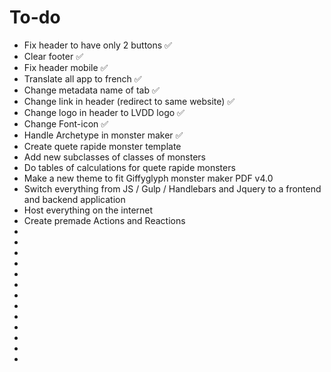 # To-do

- Fix header to have only 2 buttons ✅
- Clear footer ✅
- Fix header mobile ✅
- Translate all app to french ✅
- Change metadata name of tab ✅
- Change link in header (redirect to same website) ✅
- Change logo in header to LVDD logo ✅
- Change Font-icon ✅
- Handle Archetype in monster maker ✅
- Create quete rapide monster template
- Add new subclasses of classes of monsters
- Do tables of calculations for quete rapide monsters
- Make a new theme to fit Giffyglyph monster maker PDF v4.0
- Switch everything from JS / Gulp / Handlebars and Jquery to a frontend and backend application
- Host everything on the internet
- Create premade Actions and Reactions
-
-
-
-
-
-
-
-
-
-
-
-
-
